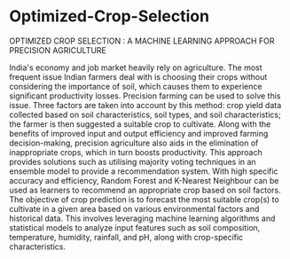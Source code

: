 # Optimized-Crop-Selection
OPTIMIZED CROP SELECTION : A MACHINE LEARNING APPROACH FOR PRECISION AGRICULTURE

India's economy and job market heavily rely on agriculture. The most frequent issue Indian farmers deal with is choosing their crops without considering the importance of soil, which causes them to experience significant productivity losses. Precision farming can be used to solve this issue. Three factors are taken into account by this method: crop yield data collected based on soil characteristics, soil types, and soil characteristics; the farmer is then suggested a suitable crop to cultivate. Along with the benefits of improved input and output efficiency and improved farming decision-making, precision agriculture also aids in the elimination of inappropriate crops, which in turn boosts productivity. This approach provides solutions such as utilising majority voting techniques in an ensemble model to provide a recommendation system. With high specific accuracy and efficiency, Random Forest and K-Nearest Neighbour can be used as learners to recommend an appropriate crop based on soil factors.<br>
The objective of crop prediction is to forecast the most suitable crop(s) to cultivate in a given area based on various environmental factors and historical data. This involves leveraging machine learning algorithms and statistical models to analyze input features such as soil composition, temperature, humidity, rainfall, and pH, along with crop-specific characteristics.
